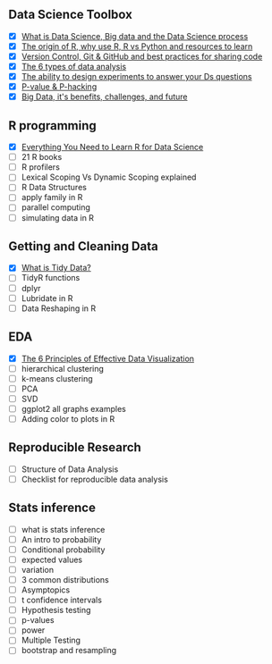 ## Data Science Toolbox
- [x] [What is Data Science, Big data and the Data Science process](https://towardsdatascience.com/the-data-scientists-toolbox-part-1-c214adcc859f)
- [x] [The origin of R, why use R, R vs Python and resources to learn](https://towardsdatascience.com/how-to-learn-r-for-data-science-3a7c8326f969)
- [x] [Version Control, Git & GitHub and best practices for sharing code](https://towardsdatascience.com/a-crash-course-on-version-control-and-git)
- [x] [The 6 types of data analysis](https://towardsdatascience.com/the-six-types-of-data-analysis-75517ba7ea61)
- [x] [The ability to design experiments to answer your Ds questions](https://towardsdatascience.com/designing-experiments-in-data-science-23360d2ddf84)
- [x] [P-value & P-hacking](https://towardsdatascience.com/what-is-a-p-value-2cd0b1898e6f)
- [x] [Big Data, it's benefits, challenges, and future](https://towardsdatascience.com/big-data-its-benefits-challenges-and-future-6fddd69ab927)

## R programming
- [x] [Everything You Need to Learn R for Data Science](https://medium.com/better-programming/everything-you-need-to-learn-r-for-data-science-ea0b169cc410)
- [ ] 21 R books
- [ ] R profilers
- [ ] Lexical Scoping Vs Dynamic Scoping explained
- [ ] R Data Structures
- [ ] apply family in R
- [ ] parallel computing
- [ ] simulating data in R

## Getting and Cleaning Data
- [x] [What is Tidy Data?](https://towardsdatascience.com/what-is-tidy-data-d58bb9ad2458)
- [ ] TidyR functions
- [ ] dplyr 
- [ ] Lubridate in R
- [ ] Data Reshaping in R

## EDA
- [x] [The 6 Principles of Effective Data Visualization](https://medium.com/better-programming/the-6-principles-of-effective-data-visualization-9f98d1f7dade)
- [ ] hierarchical clustering
- [ ] k-means clustering
- [ ] PCA 
- [ ] SVD
- [ ] ggplot2 all graphs examples
- [ ] Adding color to plots in R

## Reproducible Research
- [ ] Structure of Data Analysis
- [ ] Checklist for reproducible data analysis

## Stats inference
- [ ] what is stats inference
- [ ] An intro to probability
- [ ] Conditional probability
- [ ] expected values
- [ ] variation
- [ ] 3 common distributions
- [ ] Asymptopics
- [ ] t confidence intervals
- [ ] Hypothesis testing
- [ ] p-values
- [ ] power
- [ ] Multiple Testing
- [ ] bootstrap and resampling
